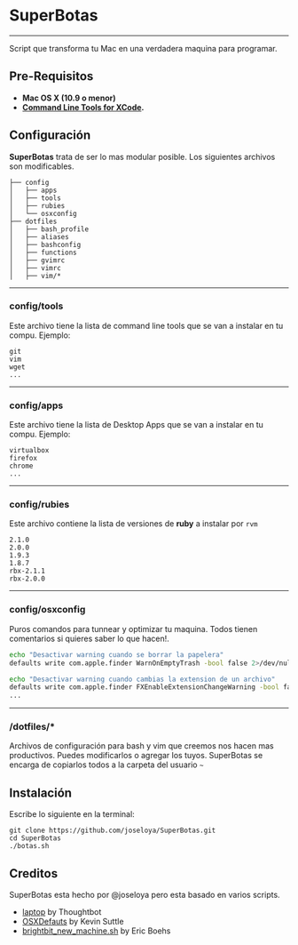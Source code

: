 # SuperBotas
--------------
Script que transforma tu Mac en una verdadera maquina para programar.


Pre-Requisitos
--------------

- **Mac OS X (10.9 o menor)**
- **[Command Line Tools for
XCode](https://developer.apple.com/downloads/index.action).**


Configuración
-----------


**SuperBotas** trata de ser lo mas modular posible. Los siguientes archivos son modificables.

    ├── config
    │   ├── apps
    │   ├── tools
    │   ├── rubies
    │   └── osxconfig
    ├── dotfiles
    │   ├── bash_profile
    │   ├── aliases
    │   ├── bashconfig
    │   ├── functions
    │   ├── gvimrc
    │   ├── vimrc
    │   ├── vim/*

---
### **config/tools**

Este archivo tiene la lista de command line tools que se van a instalar en tu compu. Ejemplo:

```
git
vim
wget
...
```
---
### **config/apps**

Este archivo tiene la lista de Desktop Apps que se van a instalar en tu compu. Ejemplo:

```
virtualbox
firefox
chrome
...
```
---
### **config/rubies**

Este archivo contiene la lista de versiones de **ruby** a instalar por `rvm`

```
2.1.0
2.0.0
1.9.3
1.8.7
rbx-2.1.1
rbx-2.0.0
```

---
### **config/osxconfig**

Puros comandos para tunnear y optimizar tu maquina. Todos tienen comentarios si quieres saber lo que hacen!.

```bash
echo "Desactivar warning cuando se borrar la papelera"
defaults write com.apple.finder WarnOnEmptyTrash -bool false 2>/dev/null

echo "Desactivar warning cuando cambias la extension de un archivo"
defaults write com.apple.finder FXEnableExtensionChangeWarning -bool false 2>/dev/null
...
```

---
### /dotfiles/*

Archivos de configuración para bash y vim que creemos nos hacen mas productivos. Puedes modificarlos o agregar los tuyos. SuperBotas se encarga de copiarlos todos a la carpeta del usuario `~`



Instalación
-----------

Escribe lo siguiente en la terminal:

```shell
git clone https://github.com/joseloya/SuperBotas.git
cd SuperBotas
./botas.sh
```



Creditos
--------

SuperBotas esta hecho por @joseloya pero esta basado en varios scripts.

* [laptop](https://github.com/thoughtbot/laptop/) by Thoughtbot
* [OSXDefauts](https://github.com/kevinSuttle/OSXDefaults/) by Kevin Suttle
* [brightbit_new_machine.sh](https://gist.github.com/ericboehs/8712892) by Eric Boehs
